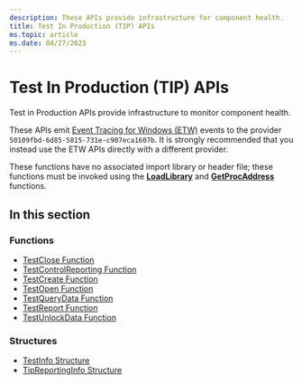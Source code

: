 ```yaml
---
description: These APIs provide infrastructure for component health.
title: Test In Production (TIP) APIs
ms.topic: article
ms.date: 04/27/2023
---
```


# Test In Production (TIP) APIs

Test in Production APIs provide infrastructure to monitor component health.

These APIs emit [Event Tracing for Windows (ETW)](/windows-hardware/drivers/devtest/event-tracing-for-windows--etw-) events to the provider `50109fbd-6d85-5815-731e-c907eca1607b`. It is strongly recommended that you instead use the ETW APIs directly with a different provider.

These functions have no associated import library or header file; these functions must be invoked using the [**LoadLibrary**](/windows/win32/api/libloaderapi/nf-libloaderapi-loadlibrarya) and [**GetProcAddress**](/windows/win32/api/libloaderapi/nf-libloaderapi-getprocaddress) functions.

## In this section


### Functions

- [TestClose Function](tip-testclose-function.md)
- [TestControlReporting Function](tip-testcontrolreporting-function.md)
- [TestCreate Function](tip-testcreate-function.md)
- [TestOpen Function](tip-testopen-function.md)
- [TestQueryData Function](tip-testquerydata-function.md)
- [TestReport Function](tip-testreport-function.md)
- [TestUnlockData Function](tip-testunlockdata-function.md)

### Structures

- [TestInfo Structure](tip-testinfo-structure.md)
- [TipReportingInfo Structure](tip-tipreportinginfo-structure.md)

